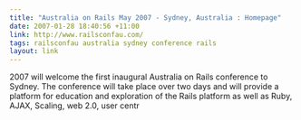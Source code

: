 ```yaml
---
title: "Australia on Rails May 2007 - Sydney, Australia : Homepage"
date: 2007-01-28 18:40:56 +11:00
link: http://www.railsconfau.com/
tags: railsconfau australia sydney conference rails
layout: link
---
```

2007 will welcome the first inaugural Australia on Rails conference to Sydney. The conference will take place over two days and will provide a platform for education and exploration of the Rails platform as well as Ruby, AJAX, Scaling, web 2.0, user centr
